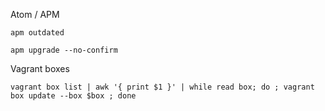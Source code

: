 Atom / APM

    apm outdated

    apm upgrade --no-confirm


Vagrant boxes

    vagrant box list | awk '{ print $1 }' | while read box; do ; vagrant box update --box $box ; done
